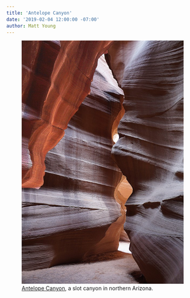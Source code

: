 ```yaml
---
title: 'Antelope Canyon'
date: '2019-02-04 12:00:00 -07:00'
author: Matt Young
--- 
```

<figure>
<img src="/uploads/2019/DSC02493_Antelope_Canyon_600.jpg" alt="Antelope Canyon"/>
<figcaption>
<a href="https://en.wikipedia.org/wiki/Antelope_Canyon">Antelope Canyon</a>, a slot canyon in northern Arizona. 
</figcaption>
</figure>
